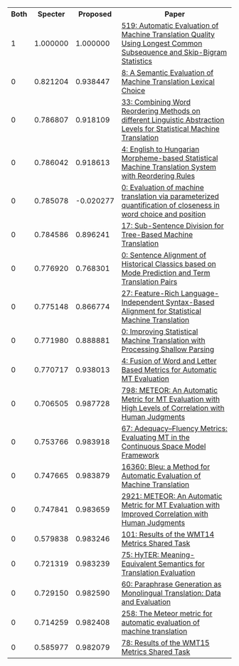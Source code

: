<html><table><tr>
<th>Both</th>
<th>Specter</th>
<th>Proposed</th>
<th>Paper</th>
</tr>
<tr>
<td>1</td>
<td>1.000000</td>
<td>1.000000</td>
<td><a href="https://www.semanticscholar.org/paper/9ca86842aad16797d0fe0323358f3beb1ac6a5c6">519: Automatic Evaluation of Machine Translation Quality Using Longest Common Subsequence and Skip-Bigram Statistics</a></td>
</tr>
<tr>
<td>0</td>
<td>0.821204</td>
<td>0.938447</td>
<td><a href="https://www.semanticscholar.org/paper/2a6b9aced7394533f5333ba773a6e1e455458fcd">8: A Semantic Evaluation of Machine Translation Lexical Choice</a></td>
</tr>
<tr>
<td>0</td>
<td>0.786807</td>
<td>0.918109</td>
<td><a href="https://www.semanticscholar.org/paper/5d96fb77c7b89fae2d9fd0b101c20f6fec8e1e13">33: Combining Word Reordering Methods on different Linguistic Abstraction Levels for Statistical Machine Translation</a></td>
</tr>
<tr>
<td>0</td>
<td>0.786042</td>
<td>0.918613</td>
<td><a href="https://www.semanticscholar.org/paper/a08e673a13a256ea41a70f7703c7e561ce45399e">4: English to Hungarian Morpheme-based Statistical Machine Translation System with Reordering Rules</a></td>
</tr>
<tr>
<td>0</td>
<td>0.785078</td>
<td>-0.020277</td>
<td><a href="https://www.semanticscholar.org/paper/d9f51f4aabfa501d99ec2f242ec2521a8d662b16">0: Evaluation of machine translation via parameterized quantification of closeness in word choice and position</a></td>
</tr>
<tr>
<td>0</td>
<td>0.784586</td>
<td>0.896241</td>
<td><a href="https://www.semanticscholar.org/paper/84c5cd542f18377b299b4763fce07821a6ffca87">17: Sub-Sentence Division for Tree-Based Machine Translation</a></td>
</tr>
<tr>
<td>0</td>
<td>0.776920</td>
<td>0.768301</td>
<td><a href="https://www.semanticscholar.org/paper/8f94b51bd7d5747a8aa5010cbbeaf92c73efb6e8">0: Sentence Alignment of Historical Classics based on Mode Prediction and Term Translation Pairs</a></td>
</tr>
<tr>
<td>0</td>
<td>0.775148</td>
<td>0.866774</td>
<td><a href="https://www.semanticscholar.org/paper/bf716f02c8f8f7ed87bfd8aaae7f7a963585e695">27: Feature-Rich Language-Independent Syntax-Based Alignment for Statistical Machine Translation</a></td>
</tr>
<tr>
<td>0</td>
<td>0.771980</td>
<td>0.888881</td>
<td><a href="https://www.semanticscholar.org/paper/292bf3162eb9f471392e72ea155581cea6e9c6f1">0: Improving Statistical Machine Translation with Processing Shallow Parsing</a></td>
</tr>
<tr>
<td>0</td>
<td>0.770717</td>
<td>0.938013</td>
<td><a href="https://www.semanticscholar.org/paper/7cd4378a2b3ffb1b35a455c500cc1f8c51ebf76b">4: Fusion of Word and Letter Based Metrics for Automatic MT Evaluation</a></td>
</tr>
<tr>
<td>0</td>
<td>0.706505</td>
<td>0.987728</td>
<td><a href="https://www.semanticscholar.org/paper/34d7a07c493ca6336c92156806a2947e115caadc">798: METEOR: An Automatic Metric for MT Evaluation with High Levels of Correlation with Human Judgments</a></td>
</tr>
<tr>
<td>0</td>
<td>0.753766</td>
<td>0.983918</td>
<td><a href="https://www.semanticscholar.org/paper/d91e8669c457bdc4eb73ea5556a3e3a927100c23">67: Adequacy–Fluency Metrics: Evaluating MT in the Continuous Space Model Framework</a></td>
</tr>
<tr>
<td>0</td>
<td>0.747665</td>
<td>0.983879</td>
<td><a href="https://www.semanticscholar.org/paper/d7da009f457917aa381619facfa5ffae9329a6e9">16360: Bleu: a Method for Automatic Evaluation of Machine Translation</a></td>
</tr>
<tr>
<td>0</td>
<td>0.747841</td>
<td>0.983659</td>
<td><a href="https://www.semanticscholar.org/paper/0cd18e4400ff75b2f8b58d60ddb9b0bc12f489e7">2921: METEOR: An Automatic Metric for MT Evaluation with Improved Correlation with Human Judgments</a></td>
</tr>
<tr>
<td>0</td>
<td>0.579838</td>
<td>0.983246</td>
<td><a href="https://www.semanticscholar.org/paper/2144f5c7e3a9ed9f20138be5fb02503390c19fc5">101: Results of the WMT14 Metrics Shared Task</a></td>
</tr>
<tr>
<td>0</td>
<td>0.721319</td>
<td>0.983239</td>
<td><a href="https://www.semanticscholar.org/paper/46309506f8d687e4963e3d0850a0506cfdc47563">75: HyTER: Meaning-Equivalent Semantics for Translation Evaluation</a></td>
</tr>
<tr>
<td>0</td>
<td>0.729150</td>
<td>0.982590</td>
<td><a href="https://www.semanticscholar.org/paper/62791a0abd42a5dd04a600f76b2d0679e148d6a6">60: Paraphrase Generation as Monolingual Translation: Data and Evaluation</a></td>
</tr>
<tr>
<td>0</td>
<td>0.714259</td>
<td>0.982408</td>
<td><a href="https://www.semanticscholar.org/paper/2ccbdf9e9546633ee58009e0c0f3eaee75e6f576">258: The Meteor metric for automatic evaluation of machine translation</a></td>
</tr>
<tr>
<td>0</td>
<td>0.585977</td>
<td>0.982079</td>
<td><a href="https://www.semanticscholar.org/paper/2da338d8972e473df62a566290c9de95a52209e5">78: Results of the WMT15 Metrics Shared Task</a></td>
</tr>
</table></html>
